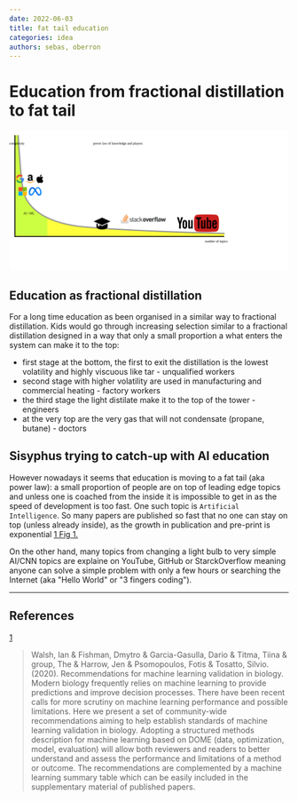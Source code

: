 ```yaml
---
date: 2022-06-03
title: fat tail education
categories: idea
authors: sebas, oberron
---
```


# Education from fractional distillation to fat tail

![alt_text](img/power-law-education.svg)

## Education as fractional distillation

For a long time education as been organised in a similar way to fractional distillation. Kids would go through increasing selection similar to a fractional distillation
designed in a way that only a small proportion a what enters the system can make it to the top:

* first stage at the bottom, the first to exit the distillation is the lowest volatility and highly viscuous like tar - unqualified workers
* second stage with higher volatility are used in manufacturing and commercial heating - factory workers
* the third stage the light distilate make it to the top of the tower - engineers
* at the very top are the very gas that will not condensate (propane, butane) - doctors 

## Sisyphus trying to catch-up with AI education

However nowadays it seems that education is moving to a fat tail (aka power law): a small proportion of people are on top of leading edge topics and unless one is 
coached from the inside it is impossible to get in as the speed of development is too fast. One such topic is `Artificial Intelligence`. So many papers are published so
fast that no one can stay on top (unless already inside), as the growth in publication and pre-print is exponential [1 Fig 1.][1]

On the other hand, many topics from changing a light bulb to very simple AI/CNN topics are explaine on YouTube, GitHub or StarckOverflow meaning anyone can solve a simple 
problem with only a few hours or searching the Internet (aka "Hello World" or "3 fingers coding").

---

## References

[1][1]
> Walsh, Ian & Fishman, Dmytro & Garcia-Gasulla, Dario & Titma, Tiina & group, The & Harrow, Jen & Psomopoulos, Fotis & Tosatto, Silvio. (2020). Recommendations for machine learning validation in biology. Modern biology frequently relies on machine learning to provide predictions and improve decision processes. There have been recent calls for more scrutiny on machine learning performance and possible limitations. Here we present a set of community-wide recommendations aiming to help establish standards of machine learning validation in biology. Adopting a structured methods description for machine learning based on DOME (data, optimization, model, evaluation) will allow both reviewers and readers to better understand and assess the performance and limitations of a method or outcome. The recommendations are complemented by a machine learning summary table which can be easily included in the supplementary material of published papers.

[1]: https://www.researchgate.net/publication/342547853_Recommendations_for_machine_learning_validation_in_biology
